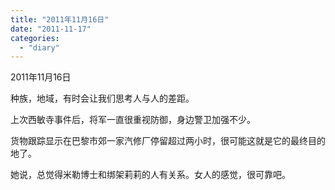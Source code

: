 ```yaml
---
title: "2011年11月16日"
date: "2011-11-17"
categories: 
  - "diary"
---
```


2011年11月16日

种族，地域，有时会让我们思考人与人的差距。

上次西敏寺事件后，将军一直很重视防御，身边警卫加强不少。

货物跟踪显示在巴黎市郊一家汽修厂停留超过两小时，很可能这就是它的最终目的地了。

她说，总觉得米勒博士和绑架莉莉的人有关系。女人的感觉，很可靠吧。
